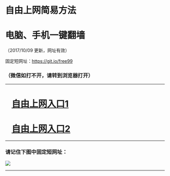 ﻿# 自由上网简易方法

# 电脑、手机一键翻墙

（2017/10/09 更新，网址有效）

固定短网址：https://git.io/free99

### （微信如打不开，请转到浏览器打开）


***





# &nbsp;&nbsp; <a href="http://ft3102426317.fwq-tz-1001.info/fwqtz01.html?t=100900117766 " target="_blank">自由上网入口1</a>
# &nbsp;&nbsp; <a href="http://ft2365813759.fwq-tz-1002.info/fwqtz02.html?t=100900119551 " target="_blank">自由上网入口2</a>
***

### 请记住下图中固定短网址：

<img src="https://s3-us-west-2.amazonaws.com/fwq-1001/yjfq-20170905okok.png" /> 


***

